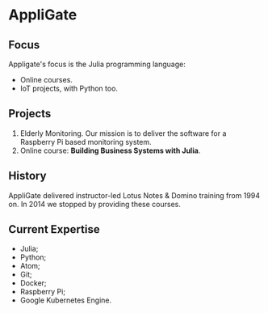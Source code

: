 # AppliGate

## Focus
Appligate's focus is the Julia programming language:
- Online courses.
- IoT projects, with Python too.

## Projects
1. Elderly Monitoring. Our mission is to deliver the software for a Raspberry Pi based monitoring system.
2. Online course: **Building Business Systems with Julia**.

## History
AppliGate delivered instructor-led Lotus Notes & Domino training from 1994 on. In 2014 we stopped by providing these courses.

## Current Expertise
- Julia;
- Python;
- Atom;
- Git;
- Docker;
- Raspberry Pi;
- Google Kubernetes Engine.
